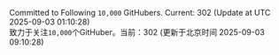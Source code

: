 Committed to Following `10,000` GitHubers. Current: <!-- FOLLOWING_COUNT -->302<!-- FOLLOWING_COUNT --> (Update at UTC <!-- LAST_UPDATED -->2025-09-03 01:10:28<!-- LAST_UPDATED -->)<br>
致力于关注`10,000`个GitHuber。当前：<!-- FOLLOWING_COUNT -->302<!-- FOLLOWING_COUNT --> (更新于北京时间 <!-- LAST_UPDATED_CST -->2025-09-03 09:10:28<!-- LAST_UPDATED_CST -->)
